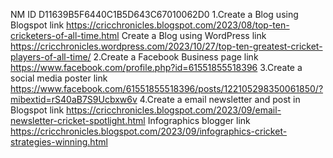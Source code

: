 NM ID
D11639B5F6440C1B5D643C67010062D0
1.Create a Blog using Blogspot link
https://cricchronicles.blogspot.com/2023/08/top-ten-cricketers-of-all-time.html
Create a Blog using WordPress link
https://cricchronicles.wordpress.com/2023/10/27/top-ten-greatest-cricket-players-of-all-time/
2.Create a Facebook Business page link
https://www.facebook.com/profile.php?id=61551855518396
3.Create a social media poster link
https://www.facebook.com/61551855518396/posts/122105298350061850/?mibextid=rS40aB7S9Ucbxw6v
4.Create a email newsletter and post in Blogspot link
https://cricchronicles.blogspot.com/2023/09/email-newsletter-cricket-spotlight.html
Infographics blogger link
https://cricchronicles.blogspot.com/2023/09/infographics-cricket-strategies-winning.html

